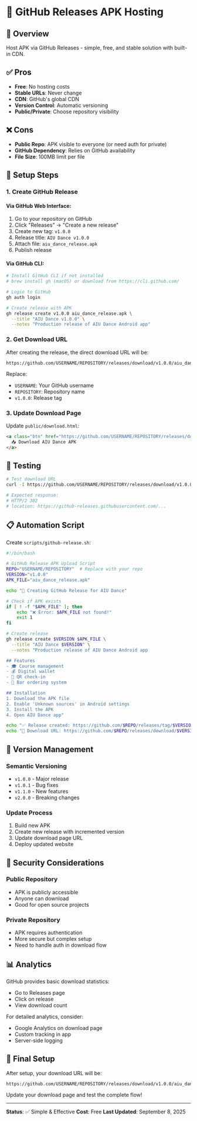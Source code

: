 # 🐙 GitHub Releases APK Hosting

## 🎯 Overview

Host APK via GitHub Releases - simple, free, and stable solution with built-in CDN.

## ✅ Pros
- **Free**: No hosting costs
- **Stable URLs**: Never change
- **CDN**: GitHub's global CDN
- **Version Control**: Automatic versioning
- **Public/Private**: Choose repository visibility

## ❌ Cons
- **Public Repo**: APK visible to everyone (or need auth for private)
- **GitHub Dependency**: Relies on GitHub availability
- **File Size**: 100MB limit per file

## 🚀 Setup Steps

### 1. Create GitHub Release

#### Via GitHub Web Interface:
1. Go to your repository on GitHub
2. Click "Releases" → "Create a new release"
3. Create new tag: `v1.0.0`
4. Release title: `AIU Dance v1.0.0`
5. Attach file: `aiu_dance_release.apk`
6. Publish release

#### Via GitHub CLI:
```bash
# Install GitHub CLI if not installed
# brew install gh (macOS) or download from https://cli.github.com/

# Login to GitHub
gh auth login

# Create release with APK
gh release create v1.0.0 aiu_dance_release.apk \
  --title "AIU Dance v1.0.0" \
  --notes "Production release of AIU Dance Android app"
```

### 2. Get Download URL

After creating the release, the direct download URL will be:
```
https://github.com/USERNAME/REPOSITORY/releases/download/v1.0.0/aiu_dance_release.apk
```

Replace:
- `USERNAME`: Your GitHub username
- `REPOSITORY`: Repository name
- `v1.0.0`: Release tag

### 3. Update Download Page

Update `public/download.html`:

```html
<a class="btn" href="https://github.com/USERNAME/REPOSITORY/releases/download/v1.0.0/aiu_dance_release.apk" download>
  📥 Download AIU Dance APK
</a>
```

## 🧪 Testing

```bash
# Test download URL
curl -I https://github.com/USERNAME/REPOSITORY/releases/download/v1.0.0/aiu_dance_release.apk

# Expected response:
# HTTP/2 302
# location: https://github-releases.githubusercontent.com/...
```

## 📋 Automation Script

Create `scripts/github-release.sh`:

```bash
#!/bin/bash

# GitHub Release APK Upload Script
REPO="USERNAME/REPOSITORY"  # Replace with your repo
VERSION="v1.0.0"
APK_FILE="aiu_dance_release.apk"

echo "🚀 Creating GitHub Release for AIU Dance"

# Check if APK exists
if [ ! -f "$APK_FILE" ]; then
    echo "❌ Error: $APK_FILE not found!"
    exit 1
fi

# Create release
gh release create $VERSION $APK_FILE \
  --title "AIU Dance $VERSION" \
  --notes "Production release of AIU Dance Android app

## Features
- 🎓 Course management
- 💰 Digital wallet
- 📱 QR check-in
- 🍹 Bar ordering system

## Installation
1. Download the APK file
2. Enable 'Unknown sources' in Android settings
3. Install the APK
4. Open AIU Dance app"

echo "✅ Release created: https://github.com/$REPO/releases/tag/$VERSION"
echo "📱 Download URL: https://github.com/$REPO/releases/download/$VERSION/$APK_FILE"
```

## 🔄 Version Management

### Semantic Versioning
- `v1.0.0` - Major release
- `v1.0.1` - Bug fixes
- `v1.1.0` - New features
- `v2.0.0` - Breaking changes

### Update Process
1. Build new APK
2. Create new release with incremented version
3. Update download page URL
4. Deploy updated website

## 🔐 Security Considerations

### Public Repository
- APK is publicly accessible
- Anyone can download
- Good for open source projects

### Private Repository
- APK requires authentication
- More secure but complex setup
- Need to handle auth in download flow

## 📊 Analytics

GitHub provides basic download statistics:
- Go to Releases page
- Click on release
- View download count

For detailed analytics, consider:
- Google Analytics on download page
- Custom tracking in app
- Server-side logging

## 🎉 Final Setup

After setup, your download URL will be:
```
https://github.com/USERNAME/REPOSITORY/releases/download/v1.0.0/aiu_dance_release.apk
```

Update your download page and test the complete flow!

---

**Status**: ✅ Simple & Effective
**Cost**: Free
**Last Updated**: September 8, 2025


